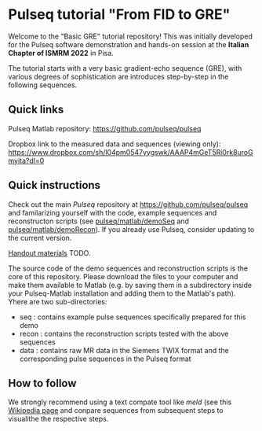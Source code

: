 # Pulseq tutorial "From FID to GRE"

Welcome to the "Basic GRE" tutorial repository! This was initially developed for the Pulseq software demonstration and hands-on session at the **Italian Chapter of ISMRM 2022** in Pisa.

The tutorial starts with a very basic gradient-echo sequence (GRE), with various degrees of sophistication are introduces step-by-step in the following sequences.

## Quick links

Pulseq Matlab repository: 
https://github.com/pulseq/pulseq

Dropbox link to the measured data and sequences (viewing only): 
https://www.dropbox.com/sh/l04pm0547yygswk/AAAP4mGeT5Ri0rk8uroGmyita?dl=0
 
## Quick instructions

Check out the main *Pulseq* repository at https://github.com/pulseq/pulseq and familarizing yourself with the code, example sequences and reconstructon scripts (see 
[pulseq/matlab/demoSeq](https://github.com/pulseq/pulseq/tree/master/matlab/demoSeq) and [pulseq/matlab/demoRecon](https://github.com/pulseq/pulseq/tree/master/matlab/demoRecon)). If you already use Pulseq, consider updating to the current version.

[Handout materials](Handout.pdf) TODO.

The source code of the demo sequences and reconstruction scripts is the core of this repository. Please download the files to your computer and make them available to Matlab (e.g. by saving them in a subdirectory inside your Pulseq-Matlab installation and adding them to the Matlab's path). Yhere are two sub-directories:

* seq : contains example pulse sequences specifically prepared for this demo
* recon : contains the reconstruction scripts tested with the above sequences
* data : contains raw MR data in the Siemens TWIX format and the corresponding pulse sequences in the Pulseq format

## How to follow 

We strongly recommend using a text compate tool like *meld* (see this [Wikipedia page](https://en.wikipedia.org/wiki/Meld_(software)) and conpare sequences from subsequent steps to visualithe the respective steps.



